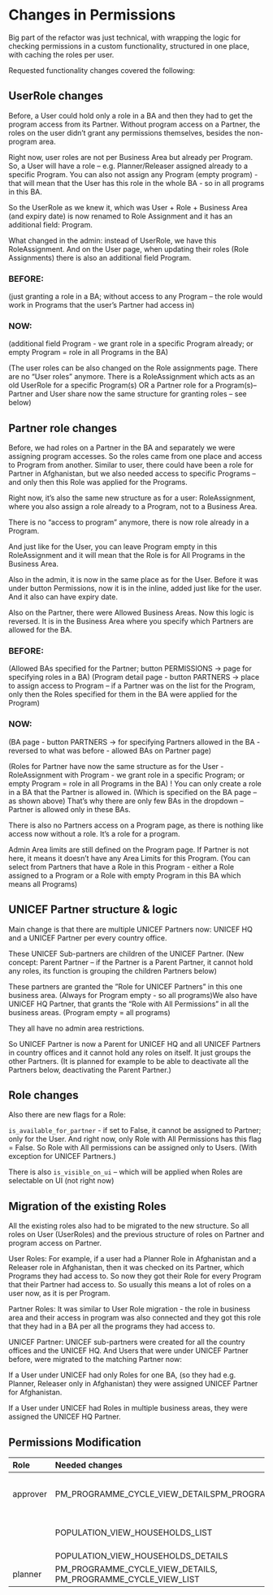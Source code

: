 # Changes in Permissions

Big part of the refactor was just technical, with wrapping the logic for checking permissions in a custom functionality, structured in one place, with caching the roles per user.

Requested functionality changes covered the following:

## UserRole changes

Before, a User could hold only a role in a BA and then they had to get the program access from its Partner. Without program access on a Partner, the roles on the user didn’t grant any permissions themselves, besides the non-program area.

Right now, user roles are not per Business Area but already per Program. So, a User will have a role – e.g. Planner/Releaser assigned already to a specific Program. You can also not assign any Program (empty program) - that will mean that the User has this role in the whole BA - so in all programs in this BA.

So the UserRole as we knew it, which was User + Role + Business Area (and expiry date) is now renamed to Role Assignment and it has an additional field: Program.

What changed in the admin: instead of UserRole, we have this RoleAssignment. And on the User page, when updating their roles (Role Assignments) there is also an additional field Program.

### BEFORE:

(just granting a role in a BA; without access to any Program – the role would work in Programs that the user’s Partner had access in)

### NOW:

(additional field Program - we grant role in a specific Program already; or empty Program = role in all Programs in the BA)

(The user roles can be also changed on the Role assignments page.
There are no “User roles” anymore. There is a RoleAssignment which acts as an old UserRole for a specific Program(s) OR a Partner role for a Program(s)– Partner and User share now the same structure for granting roles – see below)

## Partner role changes

Before, we had roles on a Partner in the BA and separately we were assigning program accesses. So the roles came from one place and access to Program from another. Similar to user, there could have been a role for Partner in Afghanistan, but we also needed access to specific Programs – and only then this Role was applied for the Programs.

Right now, it’s also the same new structure as for a user: RoleAssignment, where you also assign a role already to a Program, not to a Business Area.

There is no “access to program” anymore, there is now role already in a Program.

And just like for the User, you can leave Program empty in this RoleAssignment and it will mean that the Role is for All Programs in the Business Area.

Also in the admin, it is now in the same place as for the User. Before it was under button Permissions, now it is in the inline, added just like for the user. And it also can have expiry date.

Also on the Partner, there were Allowed Business Areas. Now this logic is reversed. It is in the Business Area where you specify which Partners are allowed for the BA.

### BEFORE:

(Allowed BAs specified for the Partner;
button PERMISSIONS  -> page for specifying roles in a BA)
(Program detail page - button PARTNERS -> place to assign access to Program – if a Partner was on the list for the Program, only then the Roles specified for them in the BA were applied for the Program)

### NOW:

(BA page - button PARTNERS -> for specifying Partners allowed in the BA - reversed to what was before - allowed BAs on Partner page)

(Roles for Partner have now the same structure as for the User - RoleAssignment with Program - we grant role in a specific Program; or empty Program = role in all Programs in the BA)
! You can only create a role in a BA that the Partner is allowed in. (Which is specified on the BA page – as shown above) That’s why there are only few BAs in the dropdown – Partner is allowed only in these BAs.

There is also no Partners access on a Program page, as there is nothing like access now without a role. It’s a role for a program.

Admin Area limits are still defined on the Program page.
If Partner is not here, it means it doesn’t have any Area Limits for this Program.
(You can select from Partners that have a Role in this Program - either a Role assigned to a Program or a Role with empty Program in this BA which means all Programs)

## UNICEF Partner structure & logic

Main change is that there are multiple UNICEF Partners now: UNICEF HQ and a UNICEF Partner per every country office.

These UNICEF Sub-partners are children of the UNICEF Partner. (New concept: Parent Partner – if the Partner is a Parent Partner, it cannot hold any roles, its function is grouping the children Partners below)

These partners are granted the ”Role for UNICEF Partners” in this one business area. (Always for Program empty - so all programs)We also have UNICEF HQ Partner, that grants the “Role with All Permissions” in all the business areas. (Program empty = all programs)

They all have no admin area restrictions.

So UNICEF Partner is now a Parent for UNICEF HQ and all UNICEF Partners in country offices and it cannot hold any roles on itself. It just groups the other Partners. (It is planned for example to be able to deactivate all the Partners below, deactivating the Parent Partner.)

## Role changes

Also there are new flags for a Role:

`is_available_for_partner` - if set to False, it cannot be assigned to Partner; only for the User. And right now, only Role with All Permissions has this flag = False. So Role with All permissions can be assigned only to Users. (With exception for UNICEF Partners.)

There is also `is_visible_on_ui` – which will be applied when Roles are selectable on UI (not right now)

## Migration of the existing Roles

All the existing roles also had to be migrated to the new structure. So all roles on User (UserRoles) and the previous structure of roles on Partner and program access on Partner.

User Roles: For example, if a user had a Planner Role in Afghanistan and a Releaser role in Afghanistan, then it was checked on its Partner, which Programs they had access to. So now they got their Role for every Program that their Partner had access to. So usually this means a lot of roles on a user now, as it is per Program.

Partner Roles: It was similar to User Role migration - the role in business area and  their access in program was also connected and they got this role that they had in a BA per all the programs they had access to.

UNICEF Partner: UNICEF sub-partners were created for all the country offices and the UNICEF HQ. And Users that were under UNICEF Partner before, were migrated to the matching Partner now:

If a User under UNICEF had only Roles for one BA, (so they had e.g. Planner, Releaser only in Afghanistan) they were assigned UNICEF Partner for Afghanistan.

If a User under UNICEF had Roles in multiple business areas, they were assigned the UNICEF HQ Partner.

## Permissions Modification

| Role | Needed changes | Purpose |
| :--- | :--- | :--- |
| approver | PM_PROGRAMME_CYCLE_VIEW_DETAILSPM_PROGRAMME_CYCLE_VIEW_LIST | ensure proper creation of TPs |
| | POPULATION_VIEW_HOUSEHOLDS_LIST | view programme population |
| | POPULATION_VIEW_HOUSEHOLDS_DETAILS | |
| planner | PM_PROGRAMME_CYCLE_VIEW_DETAILS, PM_PROGRAMME_CYCLE_VIEW_LIST | Creation of Programmes |
